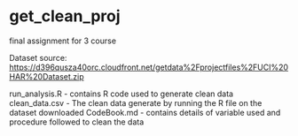 # get_clean_proj
final assignment for 3 course

Dataset source: https://d396qusza40orc.cloudfront.net/getdata%2Fprojectfiles%2FUCI%20HAR%20Dataset.zip

run_analysis.R  - contains R code used to generate clean data
clean_data.csv - The clean data generate by running the R file on the dataset downloaded
CodeBook.md - contains details of variable used and procedure followed to clean the data
